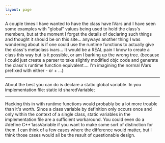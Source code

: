 ```yaml
---
layout: page
---
```


A couple times I have wanted to have the class have IVars and I have seen some examples with "global" values being used to hold the class's members, but at the moment I forget the details of declaring such things and thought it should be on this site... anyways another thing I was wondering about is if one could use the runtime functions to actually give the class's metaclass ivars... It would be a REAL pain I know to create a class this way but is it possible, or am I barking up the wrong tree. (because I could just create a parser to take slightly modified objc code and generate the class's runtime function equivalent.... I'm imagining the normal IVars prefixed with either - or + ...)

----

About the best you can do is declare a static global variable. In you implementation file:
    static id sharedVariable;

----

Hacking this in with runtime functions would probably be a lot more trouble than it's worth. Since a class variable by definition only occurs once and only within the context of a single class, static variables in the implementation file are a sufficient workaround. You could even do a     #define C**'lassVariable if you want to make some sort of distinction for them. I can think of a few cases where the difference would matter, but I think those cases would all be the result of questionable design.
